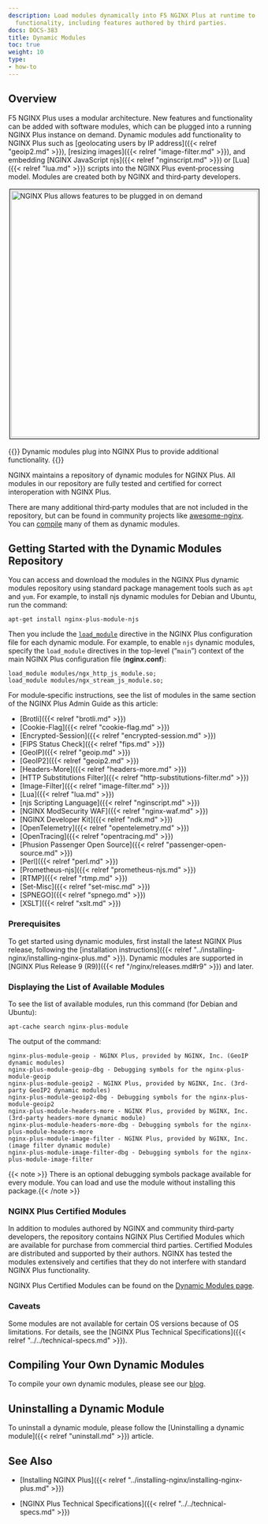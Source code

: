 ```yaml
---
description: Load modules dynamically into F5 NGINX Plus at runtime to add specialized
  functionality, including features authored by third parties.
docs: DOCS-383
title: Dynamic Modules
toc: true
weight: 10
type:
- how-to
---
```


<span id="overview"></span>
## Overview

F5 NGINX Plus uses a modular architecture. New features and functionality can be added with software modules, which can be plugged into a running NGINX Plus instance on demand. Dynamic modules add functionality to NGINX Plus such as [geolocating users by IP address]({{< relref "geoip2.md" >}}), [resizing images]({{< relref "image-filter.md" >}}), and embedding [NGINX JavaScript njs]({{< relref "nginscript.md" >}}) or [Lua]({{< relref "lua.md" >}}) scripts into the NGINX Plus event‑processing model. Modules are created both by NGINX and third‑party developers.

<img src="/nginx/images/nginx-plus-dynamic-module-plug-ins.png" alt="NGINX Plus allows features to be plugged in on demand" width="500" height="500" style="border:2px solid #666666; padding:2px; margin:2px;" />

{{<note>}}
Dynamic modules plug into NGINX Plus to provide additional functionality.
{{</note>}}

NGINX maintains a repository of dynamic modules for NGINX Plus. All modules in our repository are fully tested and certified for correct interoperation with NGINX Plus.

There are many additional third‑party modules that are not included in the repository, but can be found in community projects like [awesome-nginx](https://github.com/agile6v/awesome-nginx#third-party-modules). You can [compile](https://docs.nginx.com/nginx/admin-guide/installing-nginx/installing-nginx-plus/#install_modules_oss) many of them as dynamic modules.


<span id="getting_started"></span>
## Getting Started with the Dynamic Modules Repository

You can access and download the modules in the NGINX Plus dynamic modules repository using standard package management tools such as `apt` and `yum`. For example, to install njs dynamic modules for Debian and Ubuntu, run the command:

```shell
apt-get install nginx-plus-module-njs
```

Then you include the [`load_module`](https://nginx.org/en/docs/ngx_core_module.html#load_module) directive in the NGINX Plus configuration file for each dynamic module. For example, to enable `njs` dynamic modules, specify the `load_module` directives in the top-level (“`main`”) context of the main NGINX Plus configuration file (**nginx.conf**):

```nginx
load_module modules/ngx_http_js_module.so;
load_module modules/ngx_stream_js_module.so;
```

For module‑specific instructions, see the list of modules in the same section of the NGINX Plus Admin Guide as this article:

- [Brotli]({{< relref "brotli.md" >}})
- [Cookie-Flag]({{< relref "cookie-flag.md" >}})
- [Encrypted-Session]({{< relref "encrypted-session.md" >}})
- [FIPS Status Check]({{< relref "fips.md" >}})
- [GeoIP]({{< relref "geoip.md" >}})
- [GeoIP2]({{< relref "geoip2.md" >}})
- [Headers-More]({{< relref "headers-more.md" >}})
- [HTTP Substitutions Filter]({{< relref "http-substitutions-filter.md" >}})
- [Image-Filter]({{< relref "image-filter.md" >}})
- [Lua]({{< relref "lua.md" >}})
- [njs Scripting Language]({{< relref "nginscript.md" >}})
- [NGINX ModSecurity WAF]({{< relref "nginx-waf.md" >}})
- [NGINX Developer Kit]({{< relref "ndk.md" >}})
- [OpenTelemetry]({{< relref "opentelemetry.md" >}})
- [OpenTracing]({{< relref "opentracing.md" >}})
- [Phusion Passenger Open Source]({{< relref "passenger-open-source.md" >}})
- [Perl]({{< relref "perl.md" >}})
- [Prometheus-njs]({{< relref "prometheus-njs.md" >}})
- [RTMP]({{< relref "rtmp.md" >}})
- [Set-Misc]({{< relref "set-misc.md" >}})
- [SPNEGO]({{< relref "spnego.md" >}})
- [XSLT]({{< relref "xslt.md" >}})


<span id="prereq"></span>
### Prerequisites

To get started using dynamic modules, first install the latest NGINX Plus release, following the [installation instructions]({{< relref "../installing-nginx/installing-nginx-plus.md" >}}). Dynamic modules are supported in [NGINX Plus Release 9 (R9)]({{< ref "/nginx/releases.md#r9" >}}) and later.


<span id="modules_all"></span>
### Displaying the List of Available Modules

To see the list of available modules, run this command (for Debian and Ubuntu):

```shell
apt-cache search nginx-plus-module
```

The output of the command:

```shell
nginx-plus-module-geoip - NGINX Plus, provided by NGINX, Inc. (GeoIP dynamic modules)
nginx-plus-module-geoip-dbg - Debugging symbols for the nginx-plus-module-geoip
nginx-plus-module-geoip2 - NGINX Plus, provided by NGINX, Inc. (3rd-party GeoIP2 dynamic modules)
nginx-plus-module-geoip2-dbg - Debugging symbols for the nginx-plus-module-geoip2
nginx-plus-module-headers-more - NGINX Plus, provided by NGINX, Inc. (3rd-party headers-more dynamic module)
nginx-plus-module-headers-more-dbg - Debugging symbols for the nginx-plus-module-headers-more
nginx-plus-module-image-filter - NGINX Plus, provided by NGINX, Inc. (image filter dynamic module)
nginx-plus-module-image-filter-dbg - Debugging symbols for the nginx-plus-module-image-filter
```

{{< note >}} There is an optional debugging symbols package available for every module. You can load and use the module without installing this package.{{< /note >}}


<span id="modules_nginx"></span>
### NGINX Plus Certified Modules

In addition to modules authored by NGINX and community third‑party developers, the repository contains NGINX Plus Certified Modules which are available for purchase from commercial third parties. Certified Modules are distributed and supported by their authors. NGINX has tested the modules extensively and certifies that they do not interfere with standard NGINX Plus functionality.

NGINX Plus Certified Modules can be found on the [Dynamic Modules page](https://www.f5.com/go/product/nginx-modules?filter=module-author%3Anginx-certified-partner).


<span id="caveats"></span>
### Caveats

Some modules are not available for certain OS versions because of OS limitations. For details, see the [NGINX Plus Technical Specifications]({{< relref "../../technical-specs.md" >}}).


<span id="compile"></span>
## Compiling Your Own Dynamic Modules

To compile your own dynamic modules, please see our [blog](https://www.f5.com/company/blog/nginx/compiling-dynamic-modules-nginx-plus).


<span id="compile"></span>
## Uninstalling a Dynamic Module

To uninstall a dynamic module, please follow the [Uninstalling a dynamic module]({{< relref "uninstall.md" >}}) article.


<span id="info"></span>
## See Also

- [Installing NGINX Plus]({{< relref "../installing-nginx/installing-nginx-plus.md" >}})

- [NGINX Plus Technical Specifications]({{< relref "../../technical-specs.md" >}})

